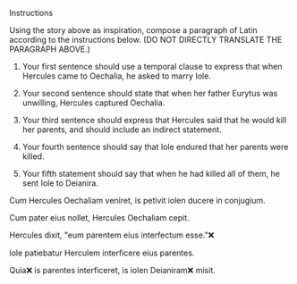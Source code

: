 Instructions

Using the story above as inspiration, compose a paragraph of Latin according to the instructions below. (DO NOT DIRECTLY TRANSLATE THE PARAGRAPH ABOVE.)

1. Your first sentence should use a temporal clause to express that when Hercules came to Oechalia, he asked to marry Iole.

2. Your second sentence should state that when her father Eurytus was unwilling, Hercules captured Oechalia.

3. Your third sentence should express that Hercules said that he would kill her parents, and should include an indirect statement.

4. Your fourth sentence should say that Iole endured that her parents were killed.

5. Your fifth statement should say that when he had killed all of them, he sent Iole to Deianira.

Cum Hercules Oechaliam veniret, is petivit iolen ducere in conjugium.

Cum pater eius nollet, Hercules Oechaliam cepit.

Hercules dixit, "eum parentem eius interfectum esse."❌

lole patiebatur Herculem interficere eius parentes.

Quia❌ is parentes interficeret, is iolen Deianiram❌ misit.
